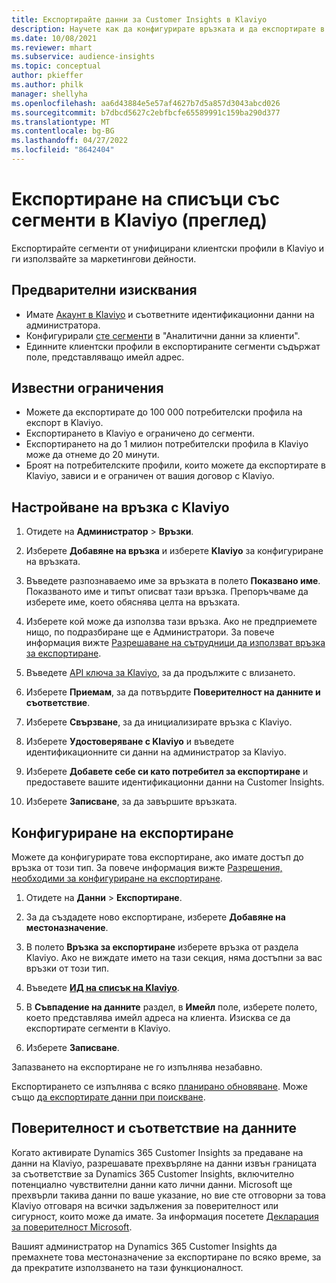```yaml
---
title: Експортирайте данни за Customer Insights в Klaviyo
description: Научете как да конфигурирате връзката и да експортирате в Klaviyo.
ms.date: 10/08/2021
ms.reviewer: mhart
ms.subservice: audience-insights
ms.topic: conceptual
author: pkieffer
ms.author: philk
manager: shellyha
ms.openlocfilehash: aa6d43884e5e57af4627b7d5a857d3043abcd026
ms.sourcegitcommit: b7dbcd5627c2ebfbcfe65589991c159ba290d377
ms.translationtype: MT
ms.contentlocale: bg-BG
ms.lasthandoff: 04/27/2022
ms.locfileid: "8642404"
---
```

# <a name="export-segment-lists-to-klaviyo-preview"></a>Експортиране на списъци със сегменти в Klaviyo (преглед)

Експортирайте сегменти от унифицирани клиентски профили в Klaviyo и ги използвайте за маркетингови дейности.

## <a name="prerequisites"></a>Предварителни изисквания

-   Имате [Акаунт в Klaviyo](https://www.klaviyo.com/) и съответните идентификационни данни на администратора.
-   Конфигурирали [сте сегменти](segments.md) в "Аналитични данни за клиенти".
-   Единните клиентски профили в експортираните сегменти съдържат поле, представляващо имейл адрес.

## <a name="known-limitations"></a>Известни ограничения

- Можете да експортирате до 100 000 потребителски профила на експорт в Klaviyo.
- Експортирането в Klaviyo е ограничено до сегменти.
- Експортирането на до 1 милион потребителски профила в Klaviyo може да отнеме до 20 минути. 
- Броят на потребителските профили, които можете да експортирате в Klaviyo, зависи и е ограничен от вашия договор с Klaviyo.

## <a name="set-up-connection-to-klaviyo"></a>Настройване на връзка с Klaviyo

1. Отидете на **Администратор** > **Връзки**.

1. Изберете **Добавяне на връзка** и изберете **Klaviyo** за конфигуриране на връзката.

1. Въведете разпознаваемо име за връзката в полето **Показвано име**. Показваното име и типът описват тази връзка. Препоръчваме да изберете име, което обяснява целта на връзката.

1. Изберете кой може да използва тази връзка. Ако не предприемете нищо, по подразбиране ще е Администратори. За повече информация вижте [Разрешаване на сътрудници да използват връзка за експортиране](connections.md#allow-contributors-to-use-a-connection-for-exports).

1. Въведете [API ключа за Klaviyo](https://help.klaviyo.com/hc/articles/115005062267-How-to-Manage-Your-Account-s-API-Keys), за да продължите с влизането. 

1. Изберете **Приемам**, за да потвърдите **Поверителност на данните и съответствие**.

1. Изберете **Свързване**, за да инициализирате връзка с Klaviyo.

1. Изберете **Удостоверяване с Klaviyo** и въведете идентификационните си данни на администратор за Klaviyo.

1. Изберете **Добавете себе си като потребител за експортиране** и предоставете вашите идентификационни данни на Customer Insights.

1. Изберете **Записване**, за да завършите връзката.

## <a name="configure-an-export"></a>Конфигуриране на експортиране

Можете да конфигурирате това експортиране, ако имате достъп до връзка от този тип. За повече информация вижте [Разрешения, необходими за конфигуриране на експортиране](export-destinations.md#set-up-a-new-export).

1. Отидете на **Данни** > **Експортиране**.

1. За да създадете ново експортиране, изберете **Добавяне на местоназначение**.

1. В полето **Връзка за експортиране** изберете връзка от раздела Klaviyo. Ако не виждате името на тази секция, няма достъпни за вас връзки от този тип.

1. Въведете [**ИД на списък на Klaviyo**](https://help.klaviyo.com/hc/articles/115005078647-How-to-Find-a-List-ID).     

3. В **Съвпадение на данните** раздел, в **Имейл** поле, изберете полето, което представлява имейл адреса на клиента. Изисква се да експортирате сегменти в Klaviyo.

1. Изберете **Записване**.

Запазването на експортиране не го изпълнява незабавно.

Експортирането се изпълнява с всяко [планирано обновяване](system.md#schedule-tab). Може също [да експортирате данни при поискване](export-destinations.md#run-exports-on-demand). 


## <a name="data-privacy-and-compliance"></a>Поверителност и съответствие на данните

Когато активирате Dynamics 365 Customer Insights за предаване на данни на Klaviyo, разрешавате прехвърляне на данни извън границата за съответствие за Dynamics 365 Customer Insights, включително потенциално чувствителни данни като лични данни. Microsoft ще прехвърли такива данни по ваше указание, но вие сте отговорни за това Klaviyo отговаря на всички задължения за поверителност или сигурност, които може да имате. За информация посетете [Декларация за поверителност Microsoft](https://go.microsoft.com/fwlink/?linkid=396732).

Вашият администратор на Dynamics 365 Customer Insights да премахнете това местоназначение за експортиране по всяко време, за да прекратите използването на тази функционалност.

